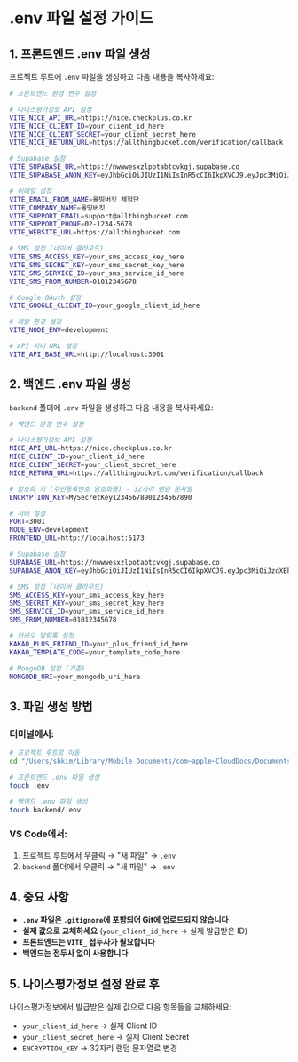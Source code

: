 # .env 파일 설정 가이드

## 1. 프론트엔드 .env 파일 생성

프로젝트 루트에 `.env` 파일을 생성하고 다음 내용을 복사하세요:

```bash
# 프론트엔드 환경 변수 설정

# 나이스평가정보 API 설정
VITE_NICE_API_URL=https://nice.checkplus.co.kr
VITE_NICE_CLIENT_ID=your_client_id_here
VITE_NICE_CLIENT_SECRET=your_client_secret_here
VITE_NICE_RETURN_URL=https://allthingbucket.com/verification/callback

# Supabase 설정
VITE_SUPABASE_URL=https://nwwwesxzlpotabtcvkgj.supabase.co
VITE_SUPABASE_ANON_KEY=eyJhbGciOiJIUzI1NiIsInR5cCI6IkpXVCJ9.eyJpc3MiOiJzdXBhYmFzZSIsInJlZiI6Im53d3dlc3h6bHBvdGFidGN2a2dqIiwicm9sZSI6ImFub24iLCJpYXQiOjE3NTc1MDkyNzQsImV4cCI6MjA3MzA4NTI3NH0.Xw7l2aARgkxognpP1G94_lIMHEKS_fwqkpFTXauSKYE

# 이메일 설정
VITE_EMAIL_FROM_NAME=올띵버킷 체험단
VITE_COMPANY_NAME=올띵버킷
VITE_SUPPORT_EMAIL=support@allthingbucket.com
VITE_SUPPORT_PHONE=02-1234-5678
VITE_WEBSITE_URL=https://allthingbucket.com

# SMS 설정 (네이버 클라우드)
VITE_SMS_ACCESS_KEY=your_sms_access_key_here
VITE_SMS_SECRET_KEY=your_sms_secret_key_here
VITE_SMS_SERVICE_ID=your_sms_service_id_here
VITE_SMS_FROM_NUMBER=01012345678

# Google OAuth 설정
VITE_GOOGLE_CLIENT_ID=your_google_client_id_here

# 개발 환경 설정
VITE_NODE_ENV=development

# API 서버 URL 설정
VITE_API_BASE_URL=http://localhost:3001
```

## 2. 백엔드 .env 파일 생성

`backend` 폴더에 `.env` 파일을 생성하고 다음 내용을 복사하세요:

```bash
# 백엔드 환경 변수 설정

# 나이스평가정보 API 설정
NICE_API_URL=https://nice.checkplus.co.kr
NICE_CLIENT_ID=your_client_id_here
NICE_CLIENT_SECRET=your_client_secret_here
NICE_RETURN_URL=https://allthingbucket.com/verification/callback

# 암호화 키 (주민등록번호 암호화용) - 32자리 랜덤 문자열
ENCRYPTION_KEY=MySecretKey12345678901234567890

# 서버 설정
PORT=3001
NODE_ENV=development
FRONTEND_URL=http://localhost:5173

# Supabase 설정
SUPABASE_URL=https://nwwwesxzlpotabtcvkgj.supabase.co
SUPABASE_ANON_KEY=eyJhbGciOiJIUzI1NiIsInR5cCI6IkpXVCJ9.eyJpc3MiOiJzdXBhYmFzZSIsInJlZiI6Im53d3dlc3h6bHBvdGFidGN2a2dqIiwicm9sZSI6ImFub24iLCJpYXQiOjE3NTc1MDkyNzQsImV4cCI6MjA3MzA4NTI3NH0.Xw7l2aARgkxognpP1G94_lIMHEKS_fwqkpFTXauSKYE

# SMS 설정 (네이버 클라우드)
SMS_ACCESS_KEY=your_sms_access_key_here
SMS_SECRET_KEY=your_sms_secret_key_here
SMS_SERVICE_ID=your_sms_service_id_here
SMS_FROM_NUMBER=01012345678

# 카카오 알림톡 설정
KAKAO_PLUS_FRIEND_ID=your_plus_friend_id_here
KAKAO_TEMPLATE_CODE=your_template_code_here

# MongoDB 설정 (기존)
MONGODB_URI=your_mongodb_uri_here
```

## 3. 파일 생성 방법

### 터미널에서:
```bash
# 프로젝트 루트로 이동
cd "/Users/shkim/Library/Mobile Documents/com~apple~CloudDocs/Documents/GitHub/allthingbucket"

# 프론트엔드 .env 파일 생성
touch .env

# 백엔드 .env 파일 생성  
touch backend/.env
```

### VS Code에서:
1. 프로젝트 루트에서 우클릭 → "새 파일" → `.env`
2. `backend` 폴더에서 우클릭 → "새 파일" → `.env`

## 4. 중요 사항

- **`.env` 파일은 `.gitignore`에 포함되어 Git에 업로드되지 않습니다**
- **실제 값으로 교체하세요** (`your_client_id_here` → 실제 발급받은 ID)
- **프론트엔드는 `VITE_` 접두사가 필요합니다**
- **백엔드는 접두사 없이 사용합니다**

## 5. 나이스평가정보 설정 완료 후

나이스평가정보에서 발급받은 실제 값으로 다음 항목들을 교체하세요:

- `your_client_id_here` → 실제 Client ID
- `your_client_secret_here` → 실제 Client Secret
- `ENCRYPTION_KEY` → 32자리 랜덤 문자열로 변경
